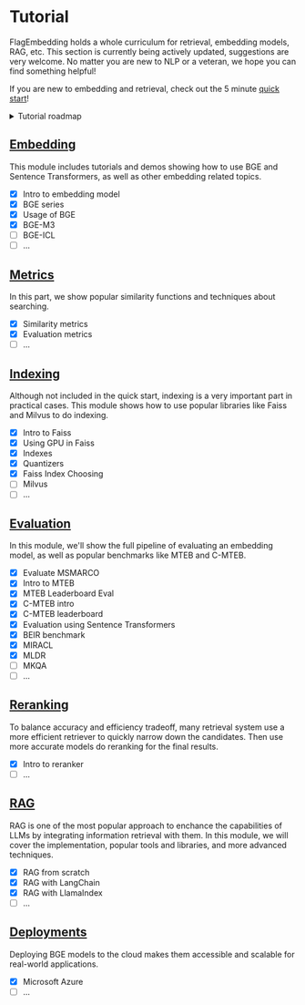 # Tutorial

FlagEmbedding holds a whole curriculum for retrieval, embedding models, RAG, etc. This section is currently being actively updated, suggestions are very welcome. No matter you are new to NLP or a veteran, we hope you can find something helpful!

If you are new to embedding and retrieval, check out the 5 minute [quick start](./quick_start.ipynb)!

<details>
  <summary>Tutorial roadmap</summary>
    <img src="./tutorial_map.png"/>
</details>

## [Embedding](./1_Embedding)

This module includes tutorials and demos showing how to use BGE and Sentence Transformers, as well as other embedding related topics.

- [x] Intro to embedding model
- [x] BGE series
- [x] Usage of BGE
- [x] BGE-M3
- [ ] BGE-ICL
- [ ] ...

## [Metrics](./2_Metrics)

In this part, we show popular similarity functions and techniques about searching.

- [x] Similarity metrics
- [x] Evaluation metrics
- [ ] ...

## [Indexing](./3_Indexing)

Although not included in the quick start, indexing is a very important part in practical cases. This module shows how to use popular libraries like Faiss and Milvus to do indexing.

- [x] Intro to Faiss
- [x] Using GPU in Faiss
- [x] Indexes
- [x] Quantizers
- [x] Faiss Index Choosing
- [ ] Milvus
- [ ] ...

## [Evaluation](./4_Evaluation)

In this module, we'll show the full pipeline of evaluating an embedding model, as well as popular benchmarks like MTEB and C-MTEB.

- [x] Evaluate MSMARCO
- [x] Intro to MTEB
- [x] MTEB Leaderboard Eval
- [x] C-MTEB intro
- [x] C-MTEB leaderboard
- [x] Evaluation using Sentence Transformers
- [x] BEIR benchmark
- [x] MIRACL
- [x] MLDR
- [ ] MKQA
- [ ] ...

## [Reranking](./5_Reranking/)

To balance accuracy and efficiency tradeoff, many retrieval system use a more efficient retriever to quickly narrow down the candidates. Then use more accurate models do reranking for the final results.

- [x] Intro to reranker
- [ ] ...

## [RAG](./6_RAG/)

RAG is one of the most popular approach to enchance the capabilities of LLMs by integrating information retrieval with them. In this module, we will cover the implementation, popular tools and libraries, and more advanced techniques.

- [x] RAG from scratch
- [x] RAG with LangChain
- [x] RAG with LlamaIndex
- [ ] ...

## [Deployments](./7_Deployments/)

Deploying BGE models to the cloud makes them accessible and scalable for real-world applications.

- [x] Microsoft Azure
- [ ] ...
